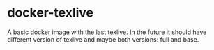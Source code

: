 # docker-texlive
A basic docker image with the last texlive. In the future it should have different version of texlive and maybe both versions: full and base.

